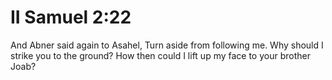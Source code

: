 # II Samuel 2:22

And Abner said again to Asahel, Turn aside from following me. Why should I strike you to the ground? How then could I lift up my face to your brother Joab?
